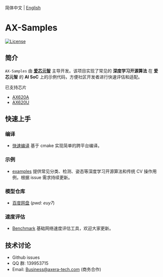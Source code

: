 简体中文 | [English](./README_EN.md)

# AX-Samples

[![License](https://img.shields.io/badge/license-BSD--3--Clause-blue.svg)](https://raw.githubusercontent.com/AXERA-TECH/ax-samples/main/LICENSE)

## 简介

`AX-Samples` 由 **[爱芯元智](https://www.axera-tech.com/)** 主导开发。该项目实现了常见的 **深度学习开源算法** 在 **爱芯元智** 的 **AI SoC** 上的示例代码，方便社区开发者进行快速评估和适配。 

已支持芯片

- [AX620A](docs/AX620A.md)
- [AX620U](docs/AX620U.md)

## 快速上手

### 编译

- [快速编译](docs/compile) 基于 cmake 实现简单的跨平台编译。

### 示例

- [examples](examples/) 提供常见分类、检测、姿态等深度学习开源算法和传统 CV 操作用例，根据 issue 需求持续更新。

### 模型仓库

- [百度网盘](https://pan.baidu.com/s/1zm2M-vqiss4Rmk-uSoGO7w) (*pwd: euy7*)

### 速度评估

- [Benchmark](benchmark/) 基础网络速度评估工具，欢迎大家更新。

## 技术讨论

- Github issues
- QQ 群: 139953715
- Email: Business@axera-tech.com (商务合作)
